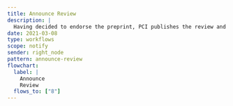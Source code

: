 ```yaml
---
title: Announce Review
description: |
  Having decided to endorse the preprint, PCI publishes the review and announces this
date: 2021-03-08
type: workflows
scope: notify
sender: right_node
pattern: announce-review
flowchart:
  label: |
    Announce
    Review
  flows_to: ["8"]
---
```

